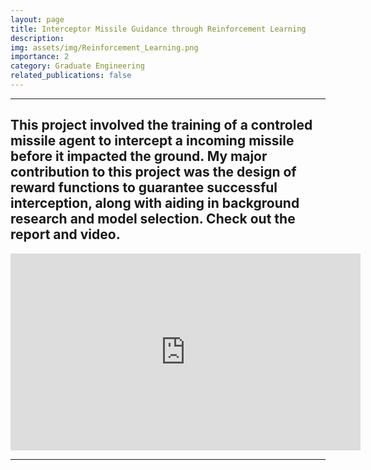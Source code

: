 ```yaml
---
layout: page
title: Interceptor Missile Guidance through Reinforcement Learning
description: 
img: assets/img/Reinforcement_Learning.png
importance: 2
category: Graduate Engineering
related_publications: false
---
```


---
This project involved the training of a controled missile agent to intercept a incoming missile before it impacted the ground. My major contribution to this project was the design of reward functions to guarantee successful interception, along with aiding in background research and model selection. Check out the report and video.
---

<iframe width="560" height="315" src="https://www.youtube.com/embed/PxFW99PnIT0?si=BqOsp-jzNwkX-WdJ" title="YouTube video player" frameborder="0" allow="accelerometer; autoplay; clipboard-write; encrypted-media; gyroscope; picture-in-picture; web-share" allowfullscreen></iframe>

---

<object data="{{ site.url }}{{ site.baseurl }}/assets/pdf/CSCE_689__Project.pdf" width="1000" height="1000" type="application/pdf"></object>
